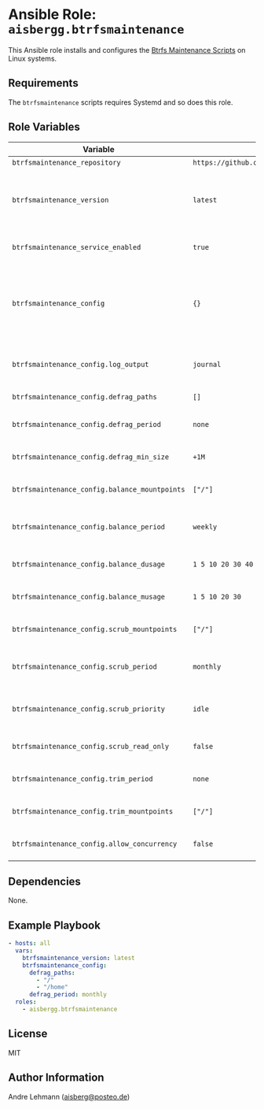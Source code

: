 # Ansible Role: `aisbergg.btrfsmaintenance`

This Ansible role installs and configures the [Btrfs Maintenance Scripts](https://github.com/kdave/btrfsmaintenance) on Linux systems.

## Requirements

The `btrfsmaintenance` scripts requires Systemd and so does this role.

## Role Variables

| Variable | Default | Comments |
|----------|---------|----------|
| `btrfsmaintenance_repository` | `https://github.com/kdave/btrfsmaintenance.git` | Repository to install from |
| `btrfsmaintenance_version` | `latest` | Version to install. The version can be specified as a specific value (e.g. '0.4.2') or set to 'latest', to fetch the latest released version. |
| `btrfsmaintenance_service_enabled` | `true` | Enable the btrfsmaintenance scripts to run periodically |
| `btrfsmaintenance_config` | `{}` | The configuration options for the `btrfsmaintenance` scripts. Detailed information can be found in the [files/btrfsmaintenance.j2](files/btrfsmaintenance.j2) file. |
| `btrfsmaintenance_config.log_output` | `journal` | Output target for messages. Valid options: none, stdout, journal, syslog |
| `btrfsmaintenance_config.defrag_paths` | `[]` | Run periodic defrag on selected paths |
| `btrfsmaintenance_config.defrag_period` | `none` | Frequency of defrag. Valid options: none, daily, weekly, monthly |
| `btrfsmaintenance_config.defrag_min_size` | `+1M` | Minimal file size to consider for defragmentation |
| `btrfsmaintenance_config.balance_mountpoints` | `["/"]` | Which mountpoints/filesystems to balance periodically |
| `btrfsmaintenance_config.balance_period` | `weekly` | Frequency of periodic balance. Valid options: none, daily, weekly, monthly |
| `btrfsmaintenance_config.balance_dusage` | `1 5 10 20 30 40 50` | The usage percent for balancing data block groups |
| `btrfsmaintenance_config.balance_musage` | `1 5 10 20 30` | The usage percent for balancing metadata block groups |
| `btrfsmaintenance_config.scrub_mountpoints` | `["/"]` | Which mountpoints/filesystems to scrub periodically. |
| `btrfsmaintenance_config.scrub_period` | `monthly` | Frequency of periodic scrub. Valid options: none, daily, weekly, monthly |
| `btrfsmaintenance_config.scrub_priority` | `idle` | Priority of IO at which the scrub process will run. Valid options: idle, normal |
| `btrfsmaintenance_config.scrub_read_only` | `false` | Do read-only scrub and don't try to repair anything. |
| `btrfsmaintenance_config.trim_period` | `none` | Frequency of periodic trim. Valid options: none, daily, weekly, monthly |
| `btrfsmaintenance_config.trim_mountpoints` | `["/"]` | Which mountpoints/filesystems to trim periodically. |
| `btrfsmaintenance_config.allow_concurrency` | `false` | Run the jobs in FIFO order when scheduled at overlapping times. |

## Dependencies

None.

## Example Playbook

```yaml
- hosts: all
  vars:
    btrfsmaintenance_version: latest
    btrfsmaintenance_config:
      defrag_paths:
        - "/"
        - "/home"
      defrag_period: monthly
  roles:
    - aisbergg.btrfsmaintenance
```

## License

MIT

## Author Information

Andre Lehmann (aisberg@posteo.de)
